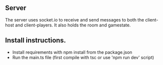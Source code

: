 ## Server
The server uses socket.io to receive and send messages to both the client-host and client-players. It also holds the room and gamestate. 

## Install instructions. 
- Install requirements with npm install from the package.json
- Run the main.ts file (first compile with tsc or use 'npm run dev' script)